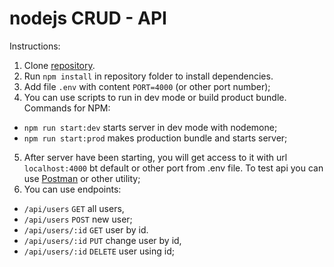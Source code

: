 # nodejs CRUD - API

Instructions:
1. Clone [repository](https://github.com/dzsilkov/nodejs-CRUD-API.git).  
2. Run `npm install` in repository folder to install dependencies.
3. Add file `.env` with content `PORT=4000` (or other port number);
4. You can use scripts to run in dev mode or build product bundle. Commands for NPM:
- `npm run start:dev` starts server in dev mode with nodemone;
- `npm run start:prod` makes production bundle and starts server;
5. After server have been starting, you will get access to it with url `localhost:4000` bt default or other port from .env file. To test api you can use [Postman](https://www.postman.com/) or other utility;
6. You can use endpoints:
- `/api/users` `GET` all users,
- `/api/users` `POST` new user;
- `/api/users/:id` `GET` user by id.
- `/api/users/:id` `PUT` change user by id,
- `/api/users/:id` `DELETE` user using id;
